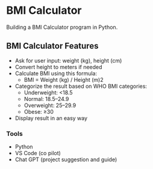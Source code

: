 # BMI Calculator
Building a BMI Calculator program in Python.

## BMI Calculator Features
* Ask for user input: weight (kg), height (cm)
* Convert height to meters if needed
* Calculate BMI using this formula:
    * BMI = Weight (kg) / Height (m)2
* Categorize the result based on WHO BMI categories:
    * Underweight: <18.5
    * Normal: 18.5–24.9
    * Overweight: 25–29.9
    * Obese: ≥30
* Display result in an easy way

### Tools
* Python
* VS Code (co pilot)
* Chat GPT (project suggestion and guide)